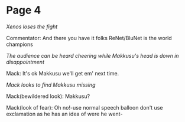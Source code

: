 # Page 4

*Xenos loses the fight*

Commentator: And there you have it folks ReNet/BluNet is the world champions

*The audience can be heard cheering while Makkusu's head is down in disappointment*

Mack: It's ok Makkusu we'll get em' next time.

*Mack looks to find Makkusu missing*

Mack(bewildered look): Makkusu?

Mack(look of fear): Oh no!-use normal speech balloon don't use exclamation as he has an idea of were he went-
